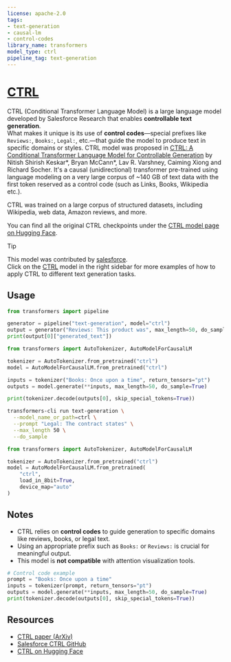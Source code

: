 ```yaml
---
license: apache-2.0
tags:
- text-generation
- causal-lm
- control-codes
library_name: transformers
model_type: ctrl
pipeline_tag: text-generation
---
```


# [CTRL](https://arxiv.org/abs/1909.05858)

CTRL (Conditional Transformer Language Model) is a large language model developed by Salesforce Research that enables **controllable text generation**.  
What makes it unique is its use of **control codes**—special prefixes like `Reviews:`, `Books:`, `Legal:`, etc.—that guide the model to produce text in specific domains or styles.
CTRL model was proposed in [CTRL: A Conditional Transformer Language Model for Controllable Generation](https://huggingface.co/papers/1909.05858) by Nitish Shirish Keskar*, Bryan McCann*, Lav R. Varshney, Caiming Xiong and
Richard Socher. It's a causal (unidirectional) transformer pre-trained using language modeling on a very large corpus
of ~140 GB of text data with the first token reserved as a control code (such as Links, Books, Wikipedia etc.).

CTRL was trained on a large corpus of structured datasets, including Wikipedia, web data, Amazon reviews, and more.

You can find all the original CTRL checkpoints under the [CTRL model page on Hugging Face](https://huggingface.co/ctrl).

> [!TIP]
> This model was contributed by [salesforce](https://huggingface.co/salesforce).  
> Click on the [CTRL](https://huggingface.co/ctrl) model in the right sidebar for more examples of how to apply CTRL to different text generation tasks.

## Usage

<hfoptions>

<hfoption id="pipeline">

```python
from transformers import pipeline

generator = pipeline("text-generation", model="ctrl")
output = generator("Reviews: This product was", max_length=50, do_sample=True)
print(output[0]["generated_text"])
```

</hfoption>
<hfoption id="AutoModel">

```py
from transformers import AutoTokenizer, AutoModelForCausalLM

tokenizer = AutoTokenizer.from_pretrained("ctrl")
model = AutoModelForCausalLM.from_pretrained("ctrl")

inputs = tokenizer("Books: Once upon a time", return_tensors="pt")
outputs = model.generate(**inputs, max_length=50, do_sample=True)

print(tokenizer.decode(outputs[0], skip_special_tokens=True))
```

</hfoption>
<hfoption id="transformers-cli">

```bash
transformers-cli run text-generation \
  --model_name_or_path=ctrl \
  --prompt "Legal: The contract states" \
  --max_length 50 \
  --do_sample
```

</hfoption>
<hfoption id="Quantization">

```py
from transformers import AutoTokenizer, AutoModelForCausalLM

tokenizer = AutoTokenizer.from_pretrained("ctrl")
model = AutoModelForCausalLM.from_pretrained(
    "ctrl",
    load_in_8bit=True,
    device_map="auto"
)
```

</hfoption>
</hfoptions>

<!-- Attention visualizer is not currently supported for CTRL, but section is added for future compatibility. -->

<!-- Not applicable for CTRL as it does not support attention mask visualization yet. -->

## Notes

- CTRL relies on **control codes** to guide generation to specific domains like reviews, books, or legal text.
- Using an appropriate prefix such as `Books:` or `Reviews:` is crucial for meaningful output.
- This model is **not compatible** with attention visualization tools.

```py
# Control code example
prompt = "Books: Once upon a time"
inputs = tokenizer(prompt, return_tensors="pt")
outputs = model.generate(**inputs, max_length=50, do_sample=True)
print(tokenizer.decode(outputs[0], skip_special_tokens=True))
```

## Resources

- [CTRL paper (ArXiv)](https://arxiv.org/abs/1909.05858)
- [Salesforce CTRL GitHub](https://github.com/salesforce/ctrl)
- [CTRL on Hugging Face](https://huggingface.co/ctrl)